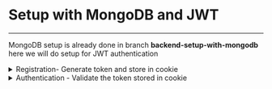 # Setup with MongoDB and JWT
----------------------------

MongoDB setup is already done in branch **backend-setup-with-mongodb**
here we will do setup for JWT authentication
 
<details>
  <summary> Registration- Generate token and store in cookie </summary>
1. JWT_SECRET in .env file  

Add a varibale wuth name JWT_SECRET in .env file and give a value to it

> JWT_SECRET=abc123

 
2. Create a new folder utils inside backend folder  
and add a new file generateToken.js

generateToken.js
----------------

```javascript
import jwt from 'jsonwebtoken'

const generateToken= (res, userId) => {
    const token= jwt.sign({userId}, process.env.JWT_SECRET, { 
        expiresIn: '30d'
    });
    res.cookie('jwt', token,{  // store in cookie
        httpOnly: true, // 
        secure: process.env.NODE_ENV !== 'development', // https only if prod
        sameSite: 'strict', // for CSRF attack
        maxAge: 30 * 24 * 60 * 60 * 1000 // 30 days
    })
}
export default generateToken;
```

3. import generateToken in userController

In function registerUser, when user is created
> const user= await User.create({name, email, password});

then before sending response we will call generateToken function which will create token and store in cookies of postman

```javascript
 const user= await User.create({name, email, password});
    if(user) {
        generateToken(res, user._id); // new code

        res.status(201).json({
            _id: user._id,
            name: user.name,
            email: user.email
        })
```

In Postman, hit the post call for register user  <br />
with below data in  body -> x-www-form-urlencoded  <br />
```javascript
name: swatantra sinha
password: sinha
email: swat1508@gmail.com
```

When we click on send we can see the response like below 
```javascript
{
    "_id": "6662fad416e7fbd5912a7aa3",
    "name": "swatantra sinha",
    "email": "swat1508@gmail.com"
}
```

And also in cookies tab we can see 
jwt token with below data : 
```javascript
Name: jwt
value: eyJhbGciOiJIUzI1NiIsInR5cCI6IkpXVCJ9.eyJ1c2VySWQiOiI2NjYyZmFkNDE2ZTdmYmQ1OTEyYTdhYTMiLCJpYXQiOjE3MTc3NjI3NzMsImV4cCI6MTcyMDM1NDc3M30.dtRBmAXHAtCXzbkjLIEUx0akJ8WzlpBaG2e_sX0_Sr8
Domain: localhost
Path: /
Expires: date which is 30 days after date from now
HttpOnly: true
Secure: false
```
</details>


<details>
  <summary> Authentication - Validate the token stored in cookie </summary>

userModel.js
--------------
We need to compare encoded password stored in DB with password enntered by user <br/>
for this we will use compare method from bcrypt and create below function matchPassword 
after 
>  userSchema.pre .... // encoding logic

```javascript
userSchema.methods.matchPassword= async function(enteredPassword) {
    return await bcrypt.compare(enteredPassword, this.password)
}
```

Now we will utilize this matchPassword in userController  <br/>

In userController.js file -->  authUser function  <br />
 we have the below code :
 
 ```javascript
const authUser= asyncHandler(async (req, res) => {
    res.status(200).json({message: 'Auth user'})
});
```
We will modify this to  as below :
```javascript
const authUser= asyncHandler(async (req, res) => {
    const { email, password}= req.body;
    const user= await User.findOne({email}); 
    if(user && (await user.matchPassword(password))) {
        generateToken(res, user._id);

        res.status(201).json({
            _id: user._id,
            name: user.name,
            email: user.email
        })
    } else {
        res.status(400);
        throw new Error('Invalid  email or password ')
    }

    // res.status(200).json({message: 'Auth user'})
});
```
We can test our POST call route for User Auth /users/auth in POSTMAN
with below data in  body -> x-www-form-urlencoded  <br />
```javascript
name: swatantra sinha
password: sinha
email: swat1508@gmail.com
```

we will get response :
```javascript
{
    "_id": "6662fad416e7fbd5912a7aa3",
    "name": "swatantra sinha",
    "email": "swat1508@gmail.com"
}
```



</details>
